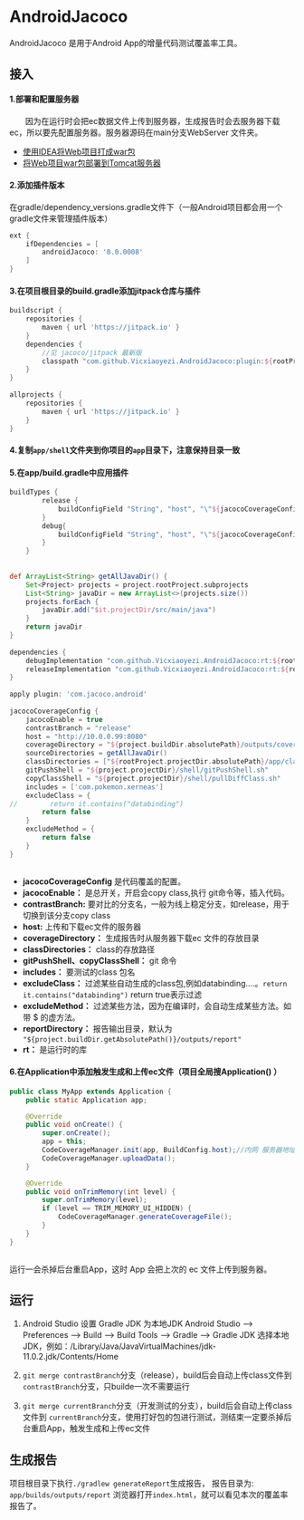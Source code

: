 # AndroidJacoco
AndroidJacoco 是用于Android App的增量代码测试覆盖率工具。

## 接入

#### 1.部署和配置服务器
&ensp;&ensp;&ensp;&ensp;因为在运行时会把ec数据文件上传到服务器，生成报告时会去服务器下载ec，所以要先配置服务器。服务器源码在main分支WebServer 文件夹。
* [使用IDEA将Web项目打成war包](/document/web1.md)
* [将Web项目war包部署到Tomcat服务器](/document/web2.md)

#### 2.添加插件版本
在gradle/dependency_versions.gradle文件下（一般Android项目都会用一个gradle文件来管理插件版本）
```gradle
ext {
    ifDependencies = [
        androidJacoco: '0.0.0008'
    ]
}
```

#### 3.在项目根目录的build.gradle添加jitpack仓库与插件
```gradle
buildscript {
    repositories {
        maven { url 'https://jitpack.io' }
    }
    dependencies {
        //见 jacoco/jitpack 最新版
        classpath "com.github.Vicxiaoyezi.AndroidJacoco:plugin:${rootProject.ext.ifDependencies.androidJacoco}"
    }
}
    
allprojects {
    repositories {
        maven { url 'https://jitpack.io' }
    }
}
```

#### 4.复制`app/shell`文件夹到你项目的`app`目录下，注意保持目录一致

#### 5.在app/build.gradle中应用插件

```gradle
buildTypes {
        release {
            buildConfigField "String", "host", "\"${jacocoCoverageConfig.host}\""
        }
        debug{
            buildConfigField "String", "host", "\"${jacocoCoverageConfig.host}\""
        }
    }
    
    
def ArrayList<String> getAllJavaDir() {
    Set<Project> projects = project.rootProject.subprojects
    List<String> javaDir = new ArrayList<>(projects.size())
    projects.forEach {
        javaDir.add("$it.projectDir/src/main/java")
    }
    return javaDir
}
    
dependencies {
    debugImplementation "com.github.Vicxiaoyezi.AndroidJacoco:rt:${rootProject.ext.ifDependencies.androidJacoco}"
    releaseImplementation "com.github.Vicxiaoyezi.AndroidJacoco:rt:${rootProject.ext.ifDependencies.androidJacoco}"
}
    
apply plugin: 'com.jacoco.android'
    
jacocoCoverageConfig {
    jacocoEnable = true
    contrastBranch = "release"
    host = "http://10.0.0.99:8080"
    coverageDirectory = "${project.buildDir.absolutePath}/outputs/coverage"
    sourceDirectories = getAllJavaDir()
    classDirectories = ["${rootProject.projectDir.absolutePath}/app/classes"]
    gitPushShell = "${project.projectDir}/shell/gitPushShell.sh"
    copyClassShell = "${project.projectDir}/shell/pullDiffClass.sh"
    includes = ['com.pokemon.xerneas']
    excludeClass = {
//        return it.contains("databinding")
        return false
    }
    excludeMethod = {
        return false
    }
}
    
```
* **jacocoCoverageConfig** 是代码覆盖的配置。
* **jacocoEnable：** 是总开关，开启会copy class,执行 git命令等，插入代码。
* **contrastBranch:** 要对比的分支名，一般为线上稳定分支，如release，用于切换到该分支copy class
* **host:** 上传和下载ec文件的服务器
* **coverageDirectory：** 生成报告时从服务器下载ec 文件的存放目录
* **classDirectories：** class的存放路径
* **gitPushShell、copyClassShell：** git 命令
* **includes：** 要测试的class 包名
* **excludeClass：** 过滤某些自动生成的class包,例如databinding....。`return it.contains("databinding")` return true表示过滤
* **excludeMethod：** 过滤某些方法，因为在编译时，会自动生成某些方法。如带 $ 的虚方法。
* **reportDirectory：** 报告输出目录，默认为 `"${project.buildDir.getAbsolutePath()}/outputs/report"`
* **rt：** 是运行时的库

#### 6.在Application中添加触发生成和上传ec文件（项目全局搜Application() ）
```java
public class MyApp extends Application {
    public static Application app;

    @Override
    public void onCreate() {
        super.onCreate();
        app = this;
        CodeCoverageManager.init(app, BuildConfig.host);//内网 服务器地址);
        CodeCoverageManager.uploadData();
    }

    @Override
    public void onTrimMemory(int level) {
        super.onTrimMemory(level);
        if (level == TRIM_MEMORY_UI_HIDDEN) {
            CodeCoverageManager.generateCoverageFile();
        }
    }
}
    
```
运行一会杀掉后台重启App，这时 App 会把上次的 ec 文件上传到服务器。

## 运行 
1. Android Studio 设置 Gradle JDK 为本地JDK
Android Studio ——> Preferences ——> Build ——> Build Tools ——> Gradle ——> Gradle JDK 
选择本地JDK，例如：/Library/Java/JavaVirtualMachines/jdk-11.0.2.jdk/Contents/Home

2. `git merge contrastBranch`分支（release），build后会自动上传class文件到`contrastBranch`分支，只builde一次不需要运行

3. `git merge currentBranch`分支（开发测试的分支），build后会自动上传class文件到 `currentBranch`分支，使用打好包的包进行测试，测结束一定要杀掉后台重启App，触发生成和上传ec文件

## 生成报告
项目根目录下执行`./gradlew generateReport`生成报告，
报告目录为: `app/builds/outputs/report`
浏览器打开`index.html`，就可以看见本次的覆盖率报告了。

